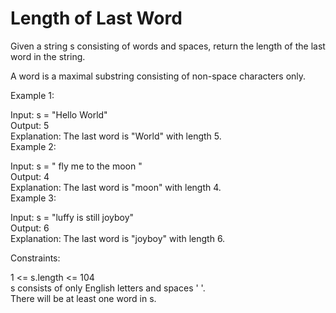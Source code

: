 <h1>Length of Last Word</h1>

Given a string s consisting of words and spaces, return the length of the last word in the string.

A word is a maximal substring consisting of non-space characters only.

Example 1:

Input: s = "Hello World"<br>
Output: 5<br>
Explanation: The last word is "World" with length 5.<br>
Example 2:

Input: s = "   fly me   to   the moon  "<br>
Output: 4<br>
Explanation: The last word is "moon" with length 4.<br>
Example 3:

Input: s = "luffy is still joyboy"<br>
Output: 6<br>
Explanation: The last word is "joyboy" with length 6.

Constraints:

1 <= s.length <= 104 <br>
s consists of only English letters and spaces ' '.<br>
There will be at least one word in s.